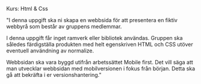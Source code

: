 Kurs: Html & Css

"I denna uppgift ska ni skapa en webbsida för att presentera en fiktiv webbyrå som består av gruppens medlemmar.

I denna uppgift får inget ramverk eller bibliotek användas. Gruppen ska således färdigställa produkten med helt egenskriven HTML och CSS utöver eventuell användning av normalize.

Webbsidan ska vara byggd utifrån arbetssättet Mobile first. Det vill säga att man utvecklar webbsidan med mobilversionen i fokus från början. Detta ska gå att bekräfta i er versionshantering."
